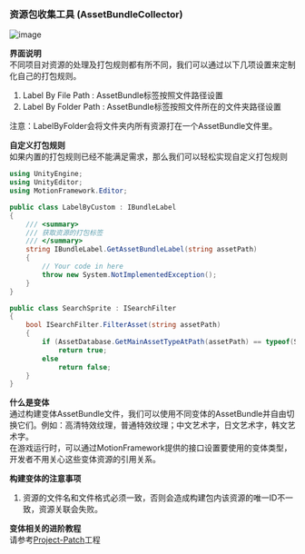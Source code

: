 ### 资源包收集工具 (AssetBundleCollector)

![image](https://github.com/gmhevinci/MotionFramework/raw/master/Docs/Image/AssetBundleCollector1.png)

**界面说明**  
不同项目对资源的处理及打包规则都有所不同，我们可以通过以下几项设置来定制化自己的打包规则。  
1. Label By File Path : AssetBundle标签按照文件路径设置
2. Label By Folder Path : AssetBundle标签按照文件所在的文件夹路径设置 

注意：LabelByFolder会将文件夹内所有资源打在一个AssetBundle文件里。

**自定义打包规则**   
如果内置的打包规则已经不能满足需求，那么我们可以轻松实现自定义打包规则
```C#
using UnityEngine;
using UnityEditor;
using MotionFramework.Editor;

public class LabelByCustom : IBundleLabel
{
	/// <summary>
	/// 获取资源的打包标签
	/// </summary>
	string IBundleLabel.GetAssetBundleLabel(string assetPath)
	{
		// Your code in here
		throw new System.NotImplementedException();
	}
}

public class SearchSprite : ISearchFilter
{
	bool ISearchFilter.FilterAsset(string assetPath)
	{
		if (AssetDatabase.GetMainAssetTypeAtPath(assetPath) == typeof(Sprite))
			return true;
		else
			return false;
	}
}
```

**什么是变体**  
通过构建变体AssetBundle文件，我们可以使用不同变体的AssetBundle并自由切换它们。例如：高清特效纹理，普通特效纹理；中文艺术字，日文艺术字，韩文艺术字。  
在游戏运行时，可以通过MotionFramework提供的接口设置要使用的变体类型，开发者不用关心这些变体资源的引用关系。

**构建变体的注意事项**  
1. 资源的文件名和文件格式必须一致，否则会造成构建包内该资源的唯一ID不一致，资源关联会失败。

**变体相关的进阶教程**  
请参考[Project-Patch](https://github.com/gmhevinci/Projects/tree/master/Project-Patch)工程